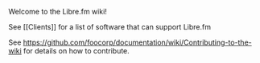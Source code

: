 Welcome to the Libre.fm wiki!

See [[Clients]] for a list of software that can support Libre.fm 

See https://github.com/foocorp/documentation/wiki/Contributing-to-the-wiki for details on how to contribute.


